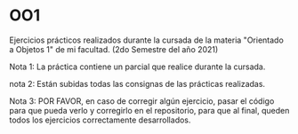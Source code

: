 # OO1
Ejercicios prácticos realizados durante la cursada de la materia "Orientado a Objetos 1" de mi facultad. (2do Semestre del año 2021)

Nota 1: La práctica contiene un parcial que realice durante la cursada.

nota 2: Están subidas todas las consignas de las prácticas realizadas.

Nota 3: POR FAVOR, en caso de corregir algún ejercicio, pasar el código para que pueda verlo y corregirlo en el repositorio, para que al final, queden todos los ejercicios correctamente desarrollados.

